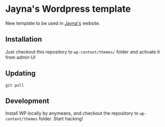 Jayna's Wordpress template
==========================

New template to be used in [Jayna's](http://www.jayna.fi) website.

Installation
------------

Just checkout this repository to `wp-content/themes/` folder and activate it
from admin UI

Updating
--------

    git pull

Development
-----------

Install WP locally by anymeans, and checkout the repository to `wp-content/themes`
folder. Start hacking!
